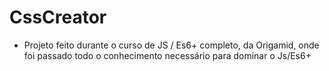 # CssCreator


- Projeto feito durante o curso de JS / Es6+ completo, da Origamid, onde foi passado todo o conhecimento necessário para dominar o Js/Es6+